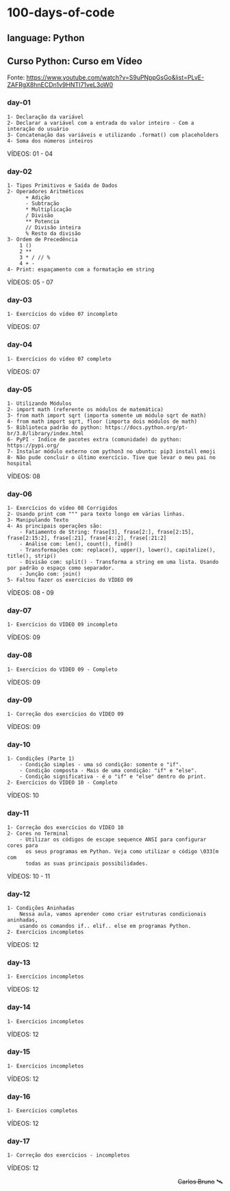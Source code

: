 # 100-days-of-code

## language: Python

## Curso Python: Curso em Vídeo
Fonte: https://www.youtube.com/watch?v=S9uPNppGsGo&list=PLvE-ZAFRgX8hnECDn1v9HNTI71veL3oW0

### day-01
```
1- Declaração da variável
2- Declarar a variável com a entrada do valor inteiro - Com a interação do usuário   
3- Concatenação das variáveis e utilizando .format() com placeholders
4- Soma dos números inteiros
```
VÍDEOS: 01 - 04

### day-02
```
1- Tipos Primitivos e Saída de Dados
2- Operadores Aritméticos 
      + Adição
      - Subtração
      * Multiplicação
      / Divisão
      ** Potencia
      // Divisão inteira
      % Resto da divisão
3- Ordem de Precedência
    1 ()
    2 **
    3 * / // %
    4 + -
4- Print: espaçamento com a formatação em string 
```
VÍDEOS: 05 - 07

### day-03
```
1- Exercícios do vídeo 07 incompleto
```
VÍDEOS: 07

### day-04
```
1- Exercícios do vídeo 07 completo
```
VÍDEOS: 07

### day-05
```
1- Utilizando Módulos
2- import math (referente os módulos de matemática)
3- from math import sqrt (importa somente um módulo sqrt de math)
4- from math import sqrt, floor (importa dois módulos de math)
5- Biblioteca padrão do python: https://docs.python.org/pt-br/3.8/library/index.html
6- PyPI - Indíce de pacotes extra (comunidade) do python: https://pypi.org/ 
7- Instalar módulo externo com python3 no ubuntu: pip3 install emoji
8- Não pude concluir o último exercício. Tive que levar o meu pai no hospital
```
VÍDEOS: 08

### day-06
```
1- Exercícios do vídeo 08 Corrigidos
2- Usando print com """ para texto longo em várias linhas.
3- Manipulando Texto
4- As principais operações são:
    - Fatiamento de String: frase[3], frase[2:], frase[2:15], frase[2:15:2], frase[:21], frase[4::2], frase[:21:2]
    - Análise com: len(), count(), find()
    - Transformações com: replace(), upper(), lower(), capitalize(), title(), strip()
    - Divisão com: split() - Transforma a string em uma lista. Usando por padrão o espaço como separador.  
    - Junção com: join()
5- Faltou fazer os exercícios do VÍDEO 09
```
VÍDEOS: 08 - 09

### day-07
```
1- Exercícios do VÍDEO 09 incompleto

```
VÍDEOS: 09

### day-08
```
1- Exercícios do VÍDEO 09 - Completo

```
VÍDEOS: 09

### day-09
```
1- Correção dos exercícios do VÍDEO 09
```
VÍDEOS: 09

### day-10
```
1- Condições (Parte 1)
    - Condição simples - uma só condição: somente o "if".
    - Condição composta - Mais de uma condição: "if" e "else".
    - Condição significativa - é o "if" e "else" dentro do print.
2- Exercícios do VÍDEO 10 - Completo
```
VÍDEOS: 10

### day-11
```
1- Correção dos exercícios do VÍDEO 10
2- Cores no Terminal
    - Utilizar os códigos de escape sequence ANSI para configurar cores para 
      os seus programas em Python. Veja como utilizar o código \033[m com 
      todas as suas principais possibilidades.
```
VÍDEOS: 10 - 11

### day-12
```
1- Condições Aninhadas
    Nessa aula, vamos aprender como criar estruturas condicionais aninhadas, 
    usando os comandos if.. elif.. else em programas Python.
2- Exercícios incompletos
```
VÍDEOS: 12

### day-13
```
1- Exercícios incompletos
```
VÍDEOS: 12

### day-14
```
1- Exercícios incompletos
```
VÍDEOS: 12

### day-15
```
1- Exercícios incompletos
```
VÍDEOS: 12

### day-16
```
1- Exercícios completos
```
VÍDEOS: 12

### day-17
```
1- Correção dos exercícios - incompletos
```
VÍDEOS: 12


<div style="text-align: right">

~~Carlos Bruno~~ 🛰️

</div>

